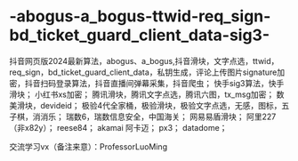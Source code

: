 # -abogus-a_bogus-ttwid-req_sign-bd_ticket_guard_client_data-sig3-
抖音网页版2024最新算法，abogus、a_bogus,抖音滑块，文字点选，ttwid，req_sign，bd_ticket_guard_client_data，私钥生成，评论上传图片signature加密，抖音扫码登录算法，抖音直播间弹幕采集，抖音爬虫；
快手sig3算法，快手滑块；
小红书xs加密；
腾讯滑块，腾讯文字点选，腾讯六图，tx_msg加密；
数美滑块，devideid；
极验4代全家桶，极验滑块，极验文字点选，无感，图标，五子棋，消消乐；
瑞数6，瑞数信息安全，中国海关；
网易易盾滑块；
阿里227（非x82y）；
reese84；
akamai 阿卡迈；
px3；
datadome；


交流学习vx（备注来意）：ProfessorLuoMing
